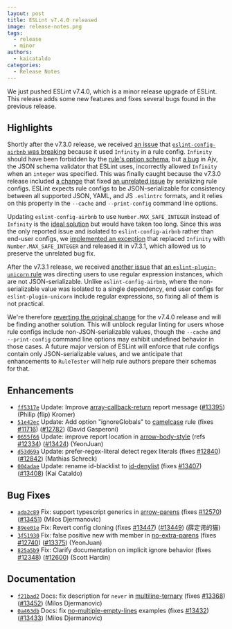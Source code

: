 ```yaml
---
layout: post
title: ESLint v7.4.0 released
image: release-notes.png
tags:
  - release
  - minor
authors:
  - kaicataldo
categories:
  - Release Notes
---
```


We just pushed ESLint v7.4.0, which is a minor release upgrade of ESLint. This release adds some new features and fixes several bugs found in the previous release.

## Highlights

Shortly after the v7.3.0 release, we received [an issue](https://github.com/eslint/eslint/issues/13427) that [`eslint-config-airbnb` was breaking](https://github.com/airbnb/javascript/issues/2245) because it used `Infinity` in a rule config. `Infinity` should have been forbidden by the [rule's option schema](https://github.com/benmosher/eslint-plugin-import/blob/296262842b52a50c5b107ba91bb2d13c05b2a104/src/rules/no-cycle.js#L17-L21), but [a bug](https://github.com/ajv-validator/ajv/issues/182) in Ajv, the JSON schema validator that ESLint uses, incorrectly allowed `Infinity` when an `integer` was specified. This was finally caught because the v7.3.0 release included [a change](https://github.com/eslint/eslint/pull/13034) that fixed [an unrelated issue](https://github.com/eslint/eslint/issues/12592) by serializing rule configs. ESLint expects rule configs to be JSON-serializable for consistency between all supported JSON, YAML, and JS `.eslintrc` formats, and it relies on this property in the `--cache` and `--print-config` command line options.

Updating `eslint-config-airbnb` to use `Number.MAX_SAFE_INTEGER` instead of `Infinity` is the [ideal solution](https://github.com/eslint/eslint/issues/13427#issuecomment-647733750) but would have taken too long. Since this was the only reported issue and isolated to `eslint-config-airbnb` rather than end-user configs, we [implemented an exception](https://github.com/eslint/eslint/pull/13435) that replaced `Infinity` with `Number.MAX_SAFE_INTEGER` and released it in v7.3.1, which allowed us to preserve the unrelated bug fix.

After the v7.3.1 release, we received [another issue](https://github.com/eslint/eslint/issues/13447) that [an `eslint-plugin-unicorn` rule](https://github.com/sindresorhus/eslint-plugin-unicorn/blob/6c02ce4e32c84702bcd06e90aa91696366036294/docs/rules/filename-case.md#ignore) was directing users to use regular expression instances, which are not JSON-serializable. Unlike `eslint-config-airbnb`, where the non-serializable value was isolated to a single dependency, end user configs for `eslint-plugin-unicorn` include regular expressions, so fixing all of them is not practical.

We're therefore [reverting the original change](https://github.com/eslint/eslint/pull/13449) for the v7.4.0 release and will be finding another solution. This will unblock regular linting for users whose rule configs include non-JSON-serializable values, though the `--cache` and `--print-config` command line options may exhibit undefined behavior in those cases. A future major version of ESLint will enforce that rule configs contain only JSON-serializable values, and we anticipate that enhancements to `RuleTester` will help rule authors prepare their schemas for that.

## Enhancements

* [`ff5317e`](https://github.com/eslint/eslint/commit/ff5317e93425f93cfdf808609551ee67b2032543) Update: Improve [array-callback-return](/docs/rules/array-callback-return) report message ([#13395](https://github.com/eslint/eslint/issues/13395)) (Philip (flip) Kromer)
* [`51e42ec`](https://github.com/eslint/eslint/commit/51e42eca3e87d8259815d736ffe81e604f184057) Update: Add option "ignoreGlobals" to [camelcase](/docs/rules/camelcase) rule (fixes [#11716](https://github.com/eslint/eslint/issues/11716)) ([#12782](https://github.com/eslint/eslint/issues/12782)) (David Gasperoni)
* [`0655f66`](https://github.com/eslint/eslint/commit/0655f66525d167ca1288167b79a77087cfc8fcf6) Update: improve report location in [arrow-body-style](/docs/rules/arrow-body-style) (refs [#12334](https://github.com/eslint/eslint/issues/12334)) ([#13424](https://github.com/eslint/eslint/issues/13424)) (YeonJuan)
* [`d53d69a`](https://github.com/eslint/eslint/commit/d53d69af08cfe55f42e0a0ca725b1014dabccc21) Update: prefer-regex-literal detect regex literals (fixes [#12840](https://github.com/eslint/eslint/issues/12840)) ([#12842](https://github.com/eslint/eslint/issues/12842)) (Mathias Schreck)
* [`004adae`](https://github.com/eslint/eslint/commit/004adae3f959414f56e44e5884f6221e9dcda142) Update: rename id-blacklist to [id-denylist](/docs/rules/id-denylist) (fixes [#13407](https://github.com/eslint/eslint/issues/13407)) ([#13408](https://github.com/eslint/eslint/issues/13408)) (Kai Cataldo)




## Bug Fixes


* [`ada2c89`](https://github.com/eslint/eslint/commit/ada2c891298382f82dfabf37cacd59a1057b2bb7) Fix: support typescript generics in [arrow-parens](/docs/rules/arrow-parens) (fixes [#12570](https://github.com/eslint/eslint/issues/12570)) ([#13451](https://github.com/eslint/eslint/issues/13451)) (Milos Djermanovic)
* [`89ee01e`](https://github.com/eslint/eslint/commit/89ee01e083f1e02293bf8d1447f9b0fdb3cb9384) Fix: Revert config cloning (fixes [#13447](https://github.com/eslint/eslint/issues/13447)) ([#13449](https://github.com/eslint/eslint/issues/13449)) (薛定谔的猫)
* [`3f51930`](https://github.com/eslint/eslint/commit/3f51930eea7cddc921a9ee3cb0328c7b649c0f83) Fix: false positive new with member in [no-extra-parens](/docs/rules/no-extra-parens) (fixes [#12740](https://github.com/eslint/eslint/issues/12740)) ([#13375](https://github.com/eslint/eslint/issues/13375)) (YeonJuan)
* [`825a5b9`](https://github.com/eslint/eslint/commit/825a5b98d3d84f6eb72b75f7d8519de763cc8898) Fix: Clarify documentation on implicit ignore behavior (fixes [#12348](https://github.com/eslint/eslint/issues/12348)) ([#12600](https://github.com/eslint/eslint/issues/12600)) (Scott Hardin)




## Documentation


* [`f21bad2`](https://github.com/eslint/eslint/commit/f21bad2680406a2671b877f8dba47f4475d0cc64) Docs: fix description for `never` in [multiline-ternary](/docs/rules/multiline-ternary) (fixes [#13368](https://github.com/eslint/eslint/issues/13368)) ([#13452](https://github.com/eslint/eslint/issues/13452)) (Milos Djermanovic)
* [`0a463db`](https://github.com/eslint/eslint/commit/0a463dbf7cc5a77d442879c9117204d4d38db972) Docs: fix [no-multiple-empty-lines](/docs/rules/no-multiple-empty-lines) examples (fixes [#13432](https://github.com/eslint/eslint/issues/13432)) ([#13433](https://github.com/eslint/eslint/issues/13433)) (Milos Djermanovic)
